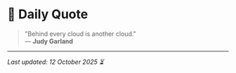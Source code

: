 # 📜 Daily Quote

> "Behind every cloud is another cloud."  
> — **Judy Garland**

---

_Last updated: 12 October 2025 ⏳_
